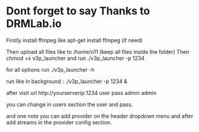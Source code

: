 # Dont forget to say Thanks to DRMLab.io

Firstly install ffmpeg like apt-get install ffmpeg (if need)

Then upload all files like to /home/o11            (keep all files inside the folder)
Then chmod +x v3p_launcher and run ./v3p_launcher -p 1234

for all options run ./v3p_launcher -h

run like in background : ./v3p_launcher -p 1234 &

after visit url 
http://yourserverip:1234
user pass
admin
admin

you can change in users section the user and pass.

and one note you can add provider on the header dropdown menu and after add streams in the provider config section.
